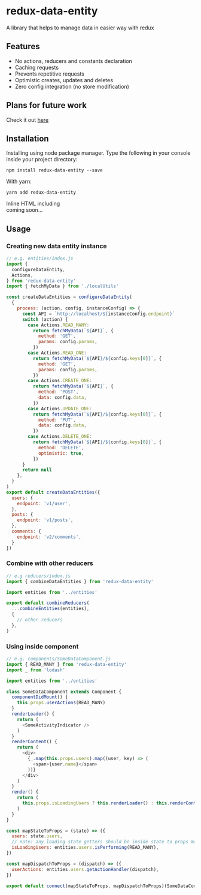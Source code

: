 # redux-data-entity
A library that helps to manage data in easier way with redux

## Features
- No actions, reducers and constants declaration
- Caching requests
- Prevents repetitive requests
- Optimistic creates, updates and deletes
- Zero config integration (no store modification)

## Plans for future work
Check it out [here](docs/plans.md)

## Installation
Installing using node package manager.
Type the following in your console inside your project directory:
```
npm install redux-data-entity --save
```

With yarn:
```
yarn add redux-data-entity
```

Inline HTML including  
coming soon...

## Usage

### Creating new data entity instance
```js
// e.g. entities/index.js
import {
  configureDataEntity,
  Actions,
} from 'redux-data-entity'
import { fetchMyData } from './localUtils'

const createDataEntities = configureDataEntity(
  {
    process: (action, config, instanceConfig) => {
      const API = `http://localhost/${instanceConfig.endpoint}`
      switch (action) {
        case Actions.READ_MANY:
          return fetchMyData(`${API}`, {
            method: 'GET',
            params: config.params,
          })
        case Actions.READ_ONE:
          return fetchMyData(`${API}/${config.keys[0]}`, {
            method: 'GET',
            params: config.params,
          })
        case Actions.CREATE_ONE:
          return fetchMyData(`${API}`, {
            method: 'POST',
            data: config.data,
          })
        case Actions.UPDATE_ONE:
          return fetchMyData(`${API}/${config.keys[0]}`, {
            method: 'PUT',
            data: config.data,
          })
        case Actions.DELETE_ONE:
          return fetchMyData(`${API}/${config.keys[0]}`, {
            method: 'DELETE',
            optimistic: true,
          })
      }
      return null
    },
  }
)
export default createDataEntities({
  users: {
    endpoint: 'v1/user',
  },
  posts: {
    endpoint: 'v1/posts',
  },
  comments: {
    endpoint: 'v2/comments',
  }
})
```
### Combine with other reducers
```js
// e.g reducers/index.js
import { combineDataEntities } from 'redux-data-entity'

import entities from '../entities'

export default combineReducers(
  ...combineEntities(entities),
  {
    // other reducers
  },
)
```
### Using inside component
```js
// e.g. components/SomeDataComponent.js
import { READ_MANY } from 'redux-data-entity'
import _ from 'lodash'

import entities from '../entities'

class SomeDataComponent extends Component {
  componentDidMount() {
    this.props.userActions(READ_MANY)
  }
  renderLoader() {
    return (
      <SomeActivityIndicator />
    )
  }
  renderContent() {
    return (
      <div>
        {_.map(this.props.users).map((user, key) => (
          <span>{user.name}</span>
        ))}
      </div>
    )
  }
  render() {
    return (
      this.props.isLoadingUsers ? this.renderLoader() : this.renderContent()
    )
  }
}

const mapStateToProps = (state) => ({
  users: state.users,
  // note: any loading state getters should be inside state to props mapper
  isLoadingUsers: entities.users.isPerforming(READ_MANY),
})

const mapDispatchToProps = (dispatch) => ({
  userActions: entities.users.getActionHandler(dispatch),
})

export default connect(mapStateToProps, mapDispatchToProps)(SomeDataComponent)
```